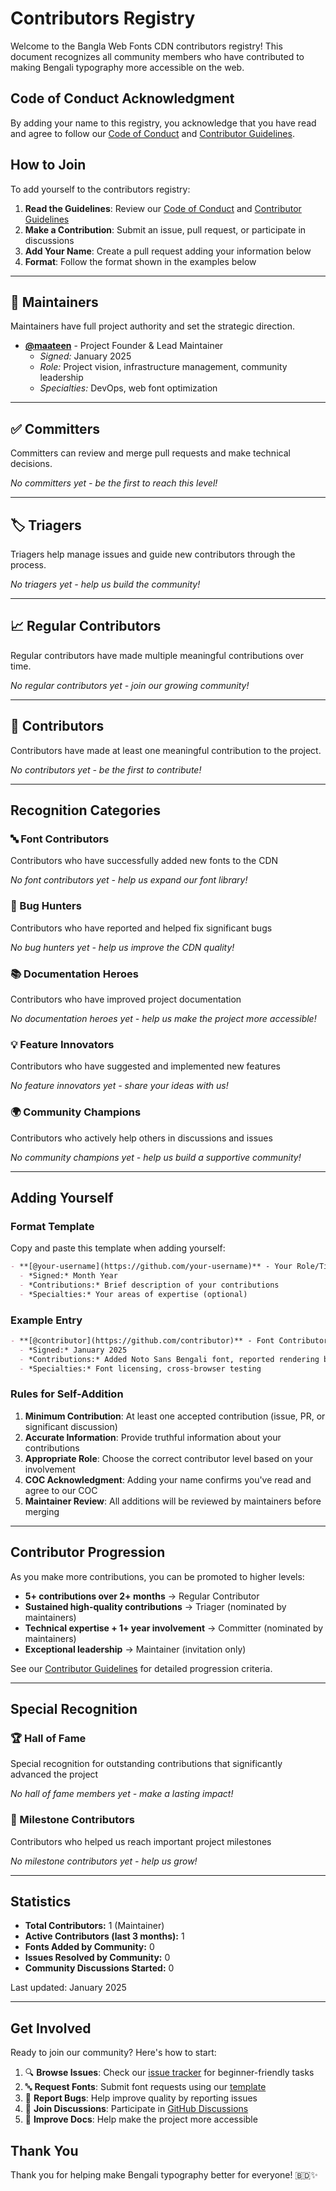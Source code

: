 # Contributors Registry

Welcome to the Bangla Web Fonts CDN contributors registry! This document recognizes all community members who have contributed to making Bengali typography more accessible on the web.

## Code of Conduct Acknowledgment

By adding your name to this registry, you acknowledge that you have read and agree to follow our [Code of Conduct](CODE_OF_CONDUCT.md) and [Contributor Guidelines](contributing.md).

## How to Join

To add yourself to the contributors registry:

1. **Read the Guidelines**: Review our [Code of Conduct](CODE_OF_CONDUCT.md) and [Contributor Guidelines](CONTRIBUTING.md)
2. **Make a Contribution**: Submit an issue, pull request, or participate in discussions
3. **Add Your Name**: Create a pull request adding your information below
4. **Format**: Follow the format shown in the examples below

---

## 🔧 Maintainers

Maintainers have full project authority and set the strategic direction.

- **[@maateen](https://github.com/maateen)** - Project Founder & Lead Maintainer
  - *Signed:* January 2025
  - *Role:* Project vision, infrastructure management, community leadership
  - *Specialties:* DevOps, web font optimization

---

## ✅ Committers

Committers can review and merge pull requests and make technical decisions.

*No committers yet - be the first to reach this level!*

---

## 🏷️ Triagers

Triagers help manage issues and guide new contributors through the process.

*No triagers yet - help us build the community!*

---

## 📈 Regular Contributors

Regular contributors have made multiple meaningful contributions over time.

*No regular contributors yet - join our growing community!*

---

## 🚀 Contributors

Contributors have made at least one meaningful contribution to the project.

*No contributors yet - be the first to contribute!*

---

## Recognition Categories

### 🔤 Font Contributors

Contributors who have successfully added new fonts to the CDN

*No font contributors yet - help us expand our font library!*

### 🐛 Bug Hunters

Contributors who have reported and helped fix significant bugs

*No bug hunters yet - help us improve the CDN quality!*

### 📚 Documentation Heroes

Contributors who have improved project documentation

*No documentation heroes yet - help us make the project more accessible!*

### 💡 Feature Innovators

Contributors who have suggested and implemented new features

*No feature innovators yet - share your ideas with us!*

### 🌍 Community Champions

Contributors who actively help others in discussions and issues

*No community champions yet - help us build a supportive community!*

---

## Adding Yourself

### Format Template

Copy and paste this template when adding yourself:

```markdown
- **[@your-username](https://github.com/your-username)** - Your Role/Title
  - *Signed:* Month Year
  - *Contributions:* Brief description of your contributions
  - *Specialties:* Your areas of expertise (optional)
```

### Example Entry

```markdown
- **[@contributor](https://github.com/contributor)** - Font Contributor
  - *Signed:* January 2025
  - *Contributions:* Added Noto Sans Bengali font, reported rendering bug in Safari
  - *Specialties:* Font licensing, cross-browser testing
```

### Rules for Self-Addition

1. **Minimum Contribution**: At least one accepted contribution (issue, PR, or significant discussion)
2. **Accurate Information**: Provide truthful information about your contributions
3. **Appropriate Role**: Choose the correct contributor level based on your involvement
4. **COC Acknowledgment**: Adding your name confirms you've read and agree to our COC
5. **Maintainer Review**: All additions will be reviewed by maintainers before merging

---

## Contributor Progression

As you make more contributions, you can be promoted to higher levels:

- **5+ contributions over 2+ months** → Regular Contributor
- **Sustained high-quality contributions** → Triager (nominated by maintainers)
- **Technical expertise + 1+ year involvement** → Committer (nominated by maintainers)
- **Exceptional leadership** → Maintainer (invitation only)

See our [Contributor Guidelines](CONTRIBUTING.md) for detailed progression criteria.

---

## Special Recognition

### 🏆 Hall of Fame

Special recognition for outstanding contributions that significantly advanced the project

*No hall of fame members yet - make a lasting impact!*

### 🎯 Milestone Contributors

Contributors who helped us reach important project milestones

*No milestone contributors yet - help us grow!*

---

## Statistics

- **Total Contributors:** 1 (Maintainer)
- **Active Contributors (last 3 months):** 1
- **Fonts Added by Community:** 0
- **Issues Resolved by Community:** 0
- **Community Discussions Started:** 0

Last updated: January 2025

---

## Get Involved

Ready to join our community? Here's how to start:

1. 🔍 **Browse Issues**: Check our [issue tracker](https://github.com/maateen/bangla-web-fonts/issues) for beginner-friendly tasks
2. 🔤 **Request Fonts**: Submit font requests using our [template](https://github.com/maateen/bangla-web-fonts/issues/new?template=font-request.md)
3. 🐛 **Report Bugs**: Help improve quality by reporting issues
4. 💬 **Join Discussions**: Participate in [GitHub Discussions](https://github.com/maateen/bangla-web-fonts/discussions)
5. 📖 **Improve Docs**: Help make the project more accessible

## Thank You

Thank you for helping make Bengali typography better for everyone! 🇧🇩✨
